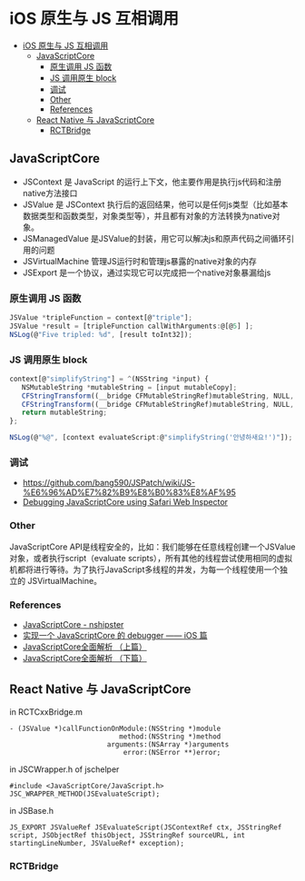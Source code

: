 # iOS 原生与 JS 互相调用


<!-- @import "[TOC]" {cmd="toc" depthFrom=1 depthTo=6 orderedList=false} -->
<!-- code_chunk_output -->

* [iOS 原生与 JS 互相调用](#ios-原生与-js-互相调用)
	* [Java​Script​Core](#javascriptcore)
		* [原生调用 JS 函数](#原生调用-js-函数)
		* [JS 调用原生 block](#js-调用原生-block)
		* [调试](#调试)
		* [Other](#other)
		* [References](#references)
	* [React Native 与 Java​Script​Core](#react-native-与-javascriptcore)
		* [RCTBridge](#rctbridge)

<!-- /code_chunk_output -->


## Java​Script​Core

* JSContext 是 JavaScript 的运行上下文，他主要作用是执行js代码和注册native方法接口
* JSValue 是 JSContext 执行后的返回结果，他可以是任何js类型（比如基本数据类型和函数类型，对象类型等），并且都有对象的方法转换为native对象。
* JSManagedValue 是JSValue的封装，用它可以解决js和原声代码之间循环引用的问题
* JSVirtualMachine 管理JS运行时和管理js暴露的native对象的内存
* JSExport 是一个协议，通过实现它可以完成把一个native对象暴漏给js


### 原生调用 JS 函数

```js
JSValue *tripleFunction = context[@"triple"];
JSValue *result = [tripleFunction callWithArguments:@[@5] ];
NSLog(@"Five tripled: %d", [result toInt32]);
```

### JS 调用原生 block

```js
context[@"simplifyString"] = ^(NSString *input) {
   NSMutableString *mutableString = [input mutableCopy];
   CFStringTransform((__bridge CFMutableStringRef)mutableString, NULL, kCFStringTransformToLatin, NO);
   CFStringTransform((__bridge CFMutableStringRef)mutableString, NULL, kCFStringTransformStripCombiningMarks, NO);
   return mutableString;
};

NSLog(@"%@", [context evaluateScript:@"simplifyString('안녕하새요!')"]);
```

### 调试

* <https://github.com/bang590/JSPatch/wiki/JS-%E6%96%AD%E7%82%B9%E8%B0%83%E8%AF%95>
* [Debugging JavaScriptCore using Safari Web Inspector](https://reality.hk/debugging-javascriptcore-using-safari-web-inspector/)

### Other

JavaScriptCore API是线程安全的，比如：我们能够在任意线程创建一个JSValue对象，或者执行script（evaluate scripts），所有其他的线程尝试使用相同的虚拟机都将进行等待。为了执行JavaScript多线程的并发，为每一个线程使用一个独立的 JSVirtualMachine。

### References

* [Java​Script​Core - nshipster](https://nshipster.com/javascriptcore/)
* [实现一个 JavaScriptCore 的 debugger —— iOS 篇 ](http://taobaofed.org/blog/2018/01/23/implement-javascriptcore-debugger-ios/)
* [JavaScriptCore全面解析 （上篇）](https://cloud.tencent.com/developer/article/1004875)
* [JavaScriptCore全面解析 （下篇）](https://cloud.tencent.com/developer/article/1004876)

## React Native 与 Java​Script​Core

in RCTCxxBridge.m

```
- (JSValue *)callFunctionOnModule:(NSString *)module
                           method:(NSString *)method
                        arguments:(NSArray *)arguments
                            error:(NSError **)error;
```

in JSCWrapper.h of jschelper

```
#include <JavaScriptCore/JavaScript.h>
JSC_WRAPPER_METHOD(JSEvaluateScript);
```

in JSBase.h

```
JS_EXPORT JSValueRef JSEvaluateScript(JSContextRef ctx, JSStringRef script, JSObjectRef thisObject, JSStringRef sourceURL, int startingLineNumber, JSValueRef* exception);
```

### RCTBridge
